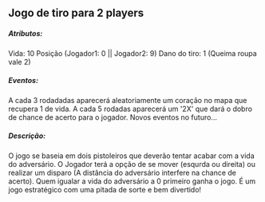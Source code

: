<h2>Jogo de tiro para 2 players </h2>

<h5>Atributos: </h5>
Vida: 10
Posição (Jogador1: 0  ||  Jogador2: 9)
Dano do tiro: 1 (Queima roupa vale 2)

<h5>Eventos:</h5>
A cada 3 rodadadas aparecerá aleatoriamente um coração no mapa que recupera 1 de vida.
A cada 5 rodadas aparecerá um '2X' que dará o dobro de chance de acerto para o jogador.
Novos eventos no futuro...

<h5>Descrição:</h5>
O jogo se baseia em dois pistoleiros que deverão tentar acabar com a vida do adversário. O Jogador
terá a opção de se mover (esqurda ou direita) ou realizar um disparo (A distância do adversário interfere
na chance de acerto). Quem igualar a vida do adversário a 0 primeiro ganha o jogo.
É um jogo estratégico com uma pitada de sorte e bem divertido! 
